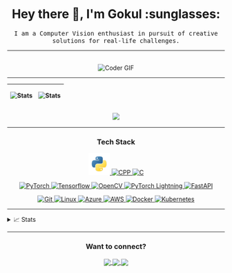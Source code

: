 <div align="center">
    <h1>Hey there 👋, I'm Gokul :sunglasses:</h1>
</div>

<p align="center">
  <samp>
    I am a Computer Vision enthusiast in pursuit of creative solutions for real-life challenges.
  </samp>
</p>

---

<p align="center">
  <br>
  <img src="https://media.giphy.com/media/SWoSkN6DxTszqIKEqv/giphy.gif" alt="Coder GIF" height="300">
  <br>
</p>

---

| <p align="center"> <img src="https://github-stats-alpha.vercel.app/api?username=gokul-pv" alt="Stats" style="width:100%"></p> | <p align="center"> <img src="https://github-readme-streak-stats.herokuapp.com/?user=gokul-pv" alt="Stats" style="width:100%"></p> |
| --- | --- |

<p align="center">
    <img src="https://github-profile-trophy.vercel.app/?username=gokul-pv">
</p>

---

<h3 align="center">Tech Stack</h3>
<p align="center">
  <a href="https://www.python.org/">
    <img alt="Python" height="50" src="https://raw.githubusercontent.com/github/explore/80688e429a7d4ef2fca1e82350fe8e3517d3494d/topics/python/python.png" />
  </a>
    <a href="https://isocpp.org/">
    <img alt="CPP" height="50" src="https://cdn.jsdelivr.net/gh/devicons/devicon/icons/cplusplus/cplusplus-original.svg" />
  </a>
  </a>
    <a href="https://www.cprogramming.com/">
    <img alt="C" height="50" src="https://cdn.jsdelivr.net/gh/devicons/devicon/icons/c/c-original.svg" />
  </a>
</p>


<p align="center">
  <a href="https://pytorch.org/">
    <img alt="PyTorch" height="50" src="https://cdn.jsdelivr.net/gh/devicons/devicon/icons/pytorch/pytorch-original-wordmark.svg" /> 
  </a>
  <a href="https://www.tensorflow.org/">
    <img alt="Tensorflow" height="50" src="https://cdn.jsdelivr.net/gh/devicons/devicon/icons/tensorflow/tensorflow-original-wordmark.svg" />
  </a>
  <a href="https://www.opencv.org/">
    <img alt="OpenCV" height="50" src="https://cdn.jsdelivr.net/gh/devicons/devicon/icons/opencv/opencv-original-wordmark.svg" />
  </a>
  <a href="https://www.pytorchlightning.ai/">
    <img align="top" alt="PyTorch Lightning" height="40" src="https://encrypted-tbn0.gstatic.com/images?q=tbn:ANd9GcSIw_VKNCk3-fKjROz5mqQarrqfC1toSpb2FPw_ecGhNiMlFoZlSwx1ZSd0-4hwxxATM-A&usqp=CAU">
  </a>
  <a href="https://fastapi.tiangolo.com/">
    <img alt="FastAPI" height="50" src="https://cdn.jsdelivr.net/gh/devicons/devicon/icons/fastapi/fastapi-original-wordmark.svg" />
  </a>
</p>


<p align="center">
  <a href="https://git-scm.com/">
    <img alt="Git" height="50" src="https://cdn.jsdelivr.net/gh/devicons/devicon/icons/git/git-original-wordmark.svg" />
  </a>
  <a href="https://www.linux.org/">      
    <img alt="Linux" height="50" src="https://cdn.jsdelivr.net/gh/devicons/devicon/icons/linux/linux-original.svg" />
  </a>
  <a href="https://azure.microsoft.com/en-us">      
    <img alt="Azure" height="50" src="https://cdn.jsdelivr.net/gh/devicons/devicon/icons/azure/azure-original.svg" />
  </a>
  <a href="https://aws.amazon.com/">      
    <img alt="AWS" height="50" src="https://cdn3.iconfinder.com/data/icons/font-awesome-brands/640/aws-256.png" />
  </a>
  <a href="https://www.docker.com/">      
    <img alt="Docker" height="50" src="https://cdn.jsdelivr.net/gh/devicons/devicon/icons/docker/docker-original-wordmark.svg" />
  </a>
  <a href="https://kubernetes.io/">      
    <img alt="Kubernetes" height="50" src="https://cdn.jsdelivr.net/gh/devicons/devicon/icons/kubernetes/kubernetes-plain-wordmark.svg" />
  </a>      
</p>
 
 ---

<details>
<summary>📈 Stats</summary>
<p align="center">
  <p>My Github Stats</p>
  <img src="https://komarev.com/ghpvc/?username=gokul-pv"><br>
  <img src="http://github-profile-summary-cards.vercel.app/api/cards/profile-details?username=gokul-pv">
</p>
</details>

---

<h3 align="center">Want to connect?</h3>
<p align="center">
  <a href="https://www.linkedin.com/in/gokul-vijayakrishnan/">
      <img align="center" height="30" src="https://cdn2.iconfinder.com/data/icons/social-icon-3/512/social_style_3_in-306.png"/>
  </a>
  <a href="https://github.com/gokul-pv">
      <img align="center" height="30" src="https://cdn4.iconfinder.com/data/icons/ionicons/512/icon-social-github-256.png"/>
  </a>
  <a href="https://www.youtube.com/@gokul_pv ">
      <img align="center" height="30" src="https://cdn1.iconfinder.com/data/icons/logotypes/32/youtube-512.png"/>
  </a>
</p>
